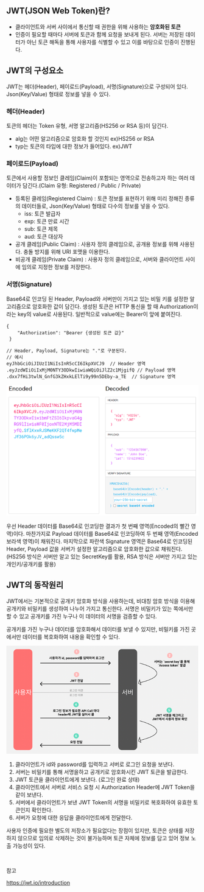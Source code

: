 ## JWT(JSON Web Token)란?

- 클라이언트와 서버 사이에서 통신할 때 권한을 위해 사용하는 **암호화된 토큰**
- 인증이 필요할 때마다 서버에 토큰과 함께 요청을 보내게 된다. 서버는 저장된 데이터가 아닌 토큰 해독을 통해 사용자를 식별할 수 있고 이를 바탕으로 인증이 진행된다.

## JWT의 구성요소

JWT는 헤더(Header), 페이로드(Payload), 서명(Signature)으로 구성되어 있다. Json(Key/Value) 형태로 정보를 넣을 수 있다. 

### 헤더(Header)

토큰의 헤더는 Token 유형, 서명 알고리즘(HS256 or RSA 등)이 담긴다.

- alg는 어떤 알고리즘으로 암호화 할 것인지 ex)HS256 or RSA
- typ는 토큰의 타입에 대한 정보가 들어있다. ex)JWT

### 페이로드(Payload)

토큰에서 사용할 정보인 클레임(Claim)이 포함되는 영역으로 전송하고자 하는 여러 데이터가 담긴다.(Claim 유형: Registered / Public / Private) 

- 등록된 클레임(Registered Claim) : 토큰 정보를 표현하기 위해 미리 정해진 종류의 데이터들로, Json(Key/Value) 형태로 다수의 정보를 넣을 수 있다.
  - iss: 토큰 발급자
  - exp: 토큰 만료 시간
  - sub: 토큰 제목
  - aud: 토큰 대상자
- 공개 클레임(Public Claim) : 사용자 정의 클레임으로, 공개용 정보를 위해 사용된다. 충돌 방지를 위해 URI 포맷을 이용한다.
- 비공개 클레임(Private Claim) : 사용자 정의 클레임으로, 서버와 클라이언트 사이에 임의로 지정한 정보를 저장한다. 

### 서명(Signature)

Base64로 인코딩 된 Header, Payload와 서버만이 가지고 있는 비밀 키를 설정한 알고리즘으로 암호화한 값이 담긴다. 생성된 토큰은 HTTP 통신을 할 때 Authorization이라는 key의 value로 사용된다. 일반적으로 value에는 Bearer이 앞에 붙여진다.

```http
{ 
    "Authorization": "Bearer {생성된 토큰 값}"
 }
```

```
// Header, Payload, Signature는 "."로 구분된다.
// 예시
eyJhbGciOiJIUzI1NiIsInR5cCI6IkpXVCJ9  // Header 영역
.eyJzdWIiOiIxMjM0NTY3ODkwIiwiaWQiOiJlZ2c1MjgifQ // Payload 영역
.dxx7fHi3twlN_GnfG3kZHxkLElTi9y99n5DEby-a_TE  // Signature 영역
```

![img](https://github.com/dilmah0203/TIL/blob/main/Image/JWT%20Token.PNG)

우선 Header 데이터를 Base64로 인코딩한 결과가 첫 번째 영역(Encoded의 빨간 영역)이다. 마찬가지로 Payload 데이터를 Base64로 인코딩하여 두 번째 영역(Encoded 보라색 영역)이 채워진다. 마지막으로 파란색 Signature 영역은 Base64로 인코딩된 Header, Payload 값을 서버가 설정한 알고리즘으로 암호화한 값으로 채워진다. (HS256 방식은 서버만 알고 있는 SecretKey를 활용, RSA 방식은 서버만 가지고 있는 개인키/공개키를 활용)

## JWT의 동작원리

JWT에서는 기본적으로 공개키 암호화 방식을 사용하는데, 비대칭 암호 방식을 이용해 공개키와 비밀키를 생성하여 나누어 가지고 통신한다. 서명은 비밀키가 있는 쪽에서만 할 수 있고 공개키를 가진 누구나 이 데이터의 서명을 검증할 수 있다.

공개키를 가진 누구나 데이터를 암호화해서 데이터를 보낼 수 있지만, 비밀키를 가진 곳에서만 데이터를 복호화하여 내용을 확인할 수 있다.

![img2](https://github.com/dilmah0203/TIL/blob/main/Image/JWT%20Token2.png)

1. 클라이언트가 id와 password를 입력하고 서버로 로그인 요청을 보낸다.
2. 서버는 비밀키를 통해 서명을하고 공개키로 암호화시킨 JWT 토큰을 발급한다.
3. JWT 토큰을 클라이언트에게 보낸다. (로그인 완료 상태)
4. 클라이언트에서 서버로 서비스 요청 시 Authorization Header에 JWT Token을 같이 보낸다.
5. 서버에서 클라이언트가 보낸 JWT Token의 서명을 비밀키로 복호화하여 유효한 토큰인지 확인한다.
6. 서버가 요청에 대한 응답을 클라이언트에게 전달한다.

사용자 인증에 필요한 별도의 저장소가 필요없다는 장점이 있지만, 토큰은 상태를 저장하지 않으므로 임의로 삭제하는 것이 불가능하며 토큰 자체에 정보를 담고 있어 정보 노출 가능성이 있다.

<br>

참고

https://jwt.io/introduction
